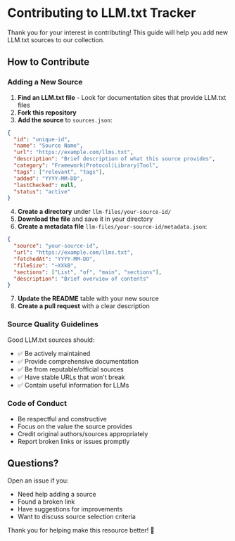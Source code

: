 # Contributing to LLM.txt Tracker

Thank you for your interest in contributing! This guide will help you add new LLM.txt sources to our collection.

## How to Contribute

### Adding a New Source

1. **Find an LLM.txt file** - Look for documentation sites that provide LLM.txt files
2. **Fork this repository**
3. **Add the source** to `sources.json`:

```json
{
  "id": "unique-id",
  "name": "Source Name",
  "url": "https://example.com/llms.txt",
  "description": "Brief description of what this source provides",
  "category": "Framework|Protocol|Library|Tool",
  "tags": ["relevant", "tags"],
  "added": "YYYY-MM-DD",
  "lastChecked": null,
  "status": "active"
}
```

4. **Create a directory** under `llm-files/your-source-id/`
5. **Download the file** and save it in your directory
6. **Create a metadata file** `llm-files/your-source-id/metadata.json`:

```json
{
  "source": "your-source-id",
  "url": "https://example.com/llms.txt",
  "fetchedAt": "YYYY-MM-DD",
  "fileSize": "~XXkB",
  "sections": ["List", "of", "main", "sections"],
  "description": "Brief overview of contents"
}
```

7. **Update the README** table with your new source
8. **Create a pull request** with a clear description

### Source Quality Guidelines

Good LLM.txt sources should:

- ✅ Be actively maintained
- ✅ Provide comprehensive documentation
- ✅ Be from reputable/official sources
- ✅ Have stable URLs that won't break
- ✅ Contain useful information for LLMs

### Code of Conduct

- Be respectful and constructive
- Focus on the value the source provides
- Credit original authors/sources appropriately
- Report broken links or issues promptly

## Questions?

Open an issue if you:
- Need help adding a source
- Found a broken link
- Have suggestions for improvements
- Want to discuss source selection criteria

Thank you for helping make this resource better! 🙏

